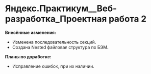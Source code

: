 # Яндекс.Практикум__Веб-разработка_Проектная работа 2

__Внесённые изменения:__
* Изменена последовательность секций.
* Создана Nested файловая структура по БЭМ.

__Планы по доработке:__
* Исправление ошибок, при их наличии.
